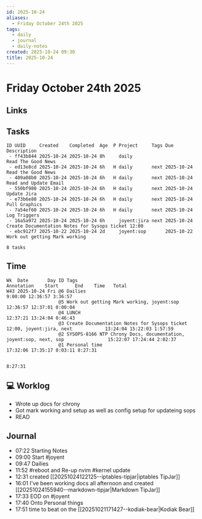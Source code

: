 ```yaml
---
id: 2025-10-24
aliases:
  - Friday October 24th 2025
tags:
  - daily
  - journal
  - daily-notes
created: 2025-10-24 09:30
title: 2025-10-24
---
```


# Friday October 24th 2025

## Links

## Tasks

``` text
ID UUID     Created    Completed  Age  P Project     Tags Due        Description                                       
 - ff43b844 2025-10-24 2025-10-24 8h     daily                       Read The Good News
 - ed13e8cd 2025-10-24 2025-10-24 6h   H daily       next 2025-10-24 Read the Good News                                
 - 409a08b0 2025-10-24 2025-10-24 6h   H daily       next 2025-10-24 Read and Update Email                             
 - 550bf980 2025-10-24 2025-10-24 6h   H daily       next 2025-10-24 Update Jira                                       
 - e73b6e80 2025-10-24 2025-10-24 6h   H daily       next 2025-10-24 Pull Graphics                                     
 - 7a54ef60 2025-10-24 2025-10-24 6h   H daily       next 2025-10-24 Log Triggers                                      
 - 16a5a972 2025-10-24 2025-10-24 6h     joyent:jira next 2025-10-24 Create Documentation Notes for Sysops ticket 12:00
 - ebc912f7 2025-10-22 2025-10-24 2d     joyent:sop       2025-10-22 Work out getting Mark working                     

8 tasks
```

## Time

``` text
Wk  Date       Day ID Tags                                                                  Annotation    Start      End    Time   Total
W43 2025-10-24 Fri @6 Dailies                                                                           9:00:00 12:36:57 3:36:57
                   @5 Work out getting Mark working, joyent:sop                                        12:36:57 12:37:01 0:00:04
                   @4 LUNCH                                                                            12:37:21 13:24:04 0:46:43
                   @3 Create Documentation Notes for Sysops ticket 12:00, joyent:jira, next            13:24:04 15:22:03 1:57:59
                   @2 SYSOPS-8166 NTP Chrony Docs, documentation, joyent:sop, next, sop                15:22:07 17:24:44 2:02:37
                   @1 Personal time                                                                    17:32:06 17:35:17 0:03:11 8:27:31
                                                                                                                                        
                                                                                                                                 8:27:31
```

## 💻 Worklog

- Wrote up docs for chrony  
- Got mark working and setup as well as config setup for updateing sops
- READ 

## Journal

- 07:22 Starting Notes
- 09:00 Start #joyent
- 09:47 Dailies
- 11:52 #reboot and Re-up nvim #kernel update 
- 12:31 created [[20251024122125--iptables-tipjar|iptables TipJar]]
- 16:01 I've been working docs all afternoon  and created [[20251024155940--markdown-tipjar|Markdown TipJar]]
- 17:33 EOD on #joyent
- 17:40 Onto Personal things
- 17:51 time to beat on the [[20251021171427--kodiak-bear|Kodiak Bear]]


